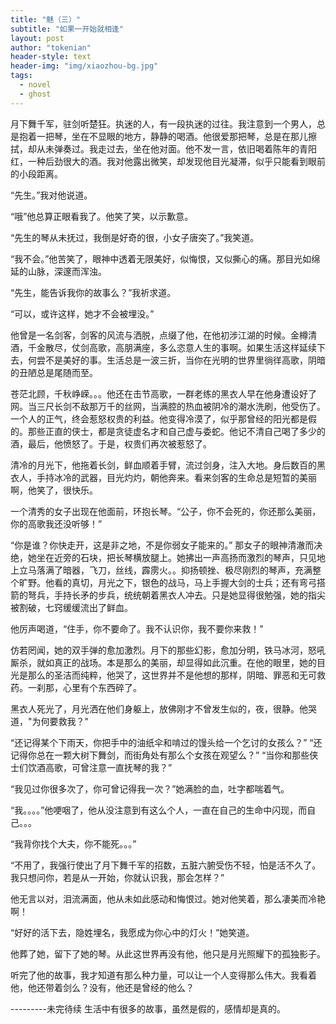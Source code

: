 ```yaml
---
title: "魅（三）"
subtitle: "如果一开始就相逢"
layout: post
author: "tokenian"
header-style: text
header-img: "img/xiaozhou-bg.jpg"
tags:
  - novel
  - ghost
---
```


 月下舞千军，驻剑听楚狂。执迷的人，有一段执迷的过往。我注意到一个男人，总是抱着一把琴，坐在不显眼的地方，静静的喝酒。他很爱那把琴，总是在那儿擦拭，却从未弹奏过。我走过去，坐在他对面。他不发一言，依旧喝着陈年的青阳红，一种后劲很大的酒。我对他露出微笑，却发现他目光凝滞，似乎只能看到眼前的小段距离。    

 “先生。”我对他说道。    

 “哦”他总算正眼看我了。他笑了笑，以示歉意。    

 “先生的琴从未抚过，我倒是好奇的很，小女子唐突了。”我笑道。    

 “我不会。”他苦笑了，眼神中透着无限美好，似悔恨，又似撕心的痛。那目光如绵延的山脉，深邃而浑浊。    

 “先生，能告诉我你的故事么？”我祈求道。    

 “可以，或许这样，她才不会被埋没。”     

他曾是一名剑客，剑客的风流与洒脱，点缀了他，在他初涉江湖的时候。金樽清酒，千金散尽，仗剑高歌，高朋满座，多么恣意人生的事啊。如果生活这样延续下去，何尝不是美好的事。生活总是一波三折，当你在光明的世界里徜徉高歌，阴暗的丑陋总是尾随而至。    

 苍茫北顾，千秋峥嵘。。。他还在击节高歌，一群老练的黑衣人早在他身遭设好了网。当三尺长剑不敌那万千的丝网，当满腔的热血被阴冷的潮水洗刷，他受伤了。一个人的正气，终会惹怒权贵的利益。他变得冷漠了，似乎那曾经的阳光都是假的。那些正直的侠士，都是贪徒虚名才和自己虚与委蛇。他记不清自己喝了多少的酒，最后，他愤怒了。于是，权贵们再次被惹怒了。     

清冷的月光下，他拖着长剑，鲜血顺着手臂，流过剑身，注入大地。身后数百的黑衣人，手持冰冷的武器，目光灼灼，朝他奔来。看来剑客的生命总是短暂的美丽啊，他笑了，很快乐。     

一个清秀的女子出现在他面前，环抱长琴。“公子，你不会死的，你还那么美丽，你的高歌我还没听够！”     

“你是谁？你快走开，这是非之地，不是你弱女子能来的。”      那女子的眼神清澈而决绝，她坐在近旁的石块，把长琴横放腿上。她拂出一声高扬而激烈的琴声，只见地上立马落满了暗器，飞刀，丝线，霹雳火。。抑扬顿挫、极尽刚烈的琴声，充满整个旷野。他看的真切，月光之下，银色的战马，马上手握大剑的士兵；还有弯弓搭箭的弩兵，手持长矛的步兵，统统朝着黑衣人冲去。只是她显得很勉强，她的指尖被割破，七窍缓缓流出了鲜血。

他厉声喝道，“住手，你不要命了。我不认识你，我不要你来救！”    

 仿若罔闻，她的双手弹的愈加激烈。月下的那些幻影，愈加分明，铁马冰河，怒吼厮杀，就如真正的战场。本是那么的美丽，却显得如此沉重。在他的眼里，她的目光是那么的圣洁而纯粹，他哭了，这世界并不是他想的那样，阴暗、罪恶和无可救药。一刹那，心里有个东西碎了。    

 黑衣人死光了，月光洒在他们身躯上，放佛刚才不曾发生似的，夜，很静。他哭道，"为何要救我？"     

“还记得某个下雨天，你把手中的油纸伞和啃过的馒头给一个乞讨的女孩么？”     “还记得你总在一颗大树下舞剑，而街角处有那么个女孩在观望么？”     “当你和那些侠士们饮酒高歌，可曾注意一直抚琴的我？”     

“我见过你很多次了，你可曾记得我一次？”她满脸的血，吐字都喘着气。

 “我。。。。”他哽咽了，他从没注意到有这么个人，一直在自己的生命中闪现，而自己。。。

“我背你找个大夫，你不能死。。。” 

“不用了，我强行使出了月下舞千军的招数，五脏六腑受伤不轻，怕是活不久了。我只想问你，若是从一开始，你就认识我，那会怎样？”     

他无言以对，泪流满面，他从未如此感动和悔恨过。她对他笑着，那么凄美而冷艳啊！

“好好的活下去，隐姓埋名，我愿成为你心中的灯火！”她笑道。    

 他葬了她，留下了她的琴。从此这世界再没有他，他只是月光照耀下的孤独影子。    

 听完了他的故事，我才知道有那么种力量，可以让一个人变得那么伟大。我看着他，他还带着剑么？没有，他还是曾经的他么？  

---------未完待续   生活中有很多的故事，虽然是假的，感情却是真的。 
